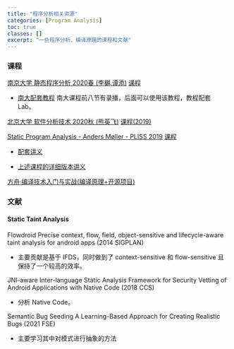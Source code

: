 ```yaml
---
title: "程序分析相关资源"
categories: [Program Analysis]
toc: true
classes: []
excerpt: "一些程序分析、编译原理的课程和文献"
---
```


### 课程

[南京大学 静态程序分析 2020春 (李樾,谭添)](https://www.bilibili.com/video/av91858985) [课程]()

+ [南大配套教程](https://github.com/RangerNJU/Static-Program-Analysis-Book) 南大课程前八节有录播，后面可以使用该教程，教程配套 Lab。

[北京大学 软件分析技术 2020秋 (熊英飞)](https://liveclass.org.cn/cloudCourse/#/courseDetail/8mI06L2eRqk8GcsW) [课程(2019)](https://xiongyingfei.github.io/SA/2019/main.htm)

[Static Program Analysis - Anders Møller - PLISS 2019](https://www.bilibili.com/video/BV17K4y1t727) [课程](https://cs.au.dk/~amoeller/spa/)

+ [配套讲义](https://lara.epfl.ch/w/_media/sav08:schwartzbach.pdf)  
  
+ [上述课程的详细版本讲义](https://lara.epfl.ch/w/_media/sav08:schwartzbach.pdf)
  

[方舟·编译技术入门与实战(编译原理+开源项目)](https://www.bilibili.com/video/BV1TJ411v7ys/)



### 文献

#### Static Taint Analysis

Flowdroid Precise context, flow, field, object-sensitive and lifecycle-aware taint analysis for android apps (2014 SIGPLAN)

+ 主要贡献是基于 IFDS，同时做到了 context-sensitive 和 flow-sensitive 且保持了一个较高的效率。

JNI-aware Inter-language Static Analysis Framework for Security Vetting of Android Applications with Native Code (2018 CCS)

+ 分析 Native Code。

Semantic Bug Seeding A Learning-Based Approach for Creating Realistic Bugs (2021 FSE)

+ 主要学习其中对模式进行抽象的方法
